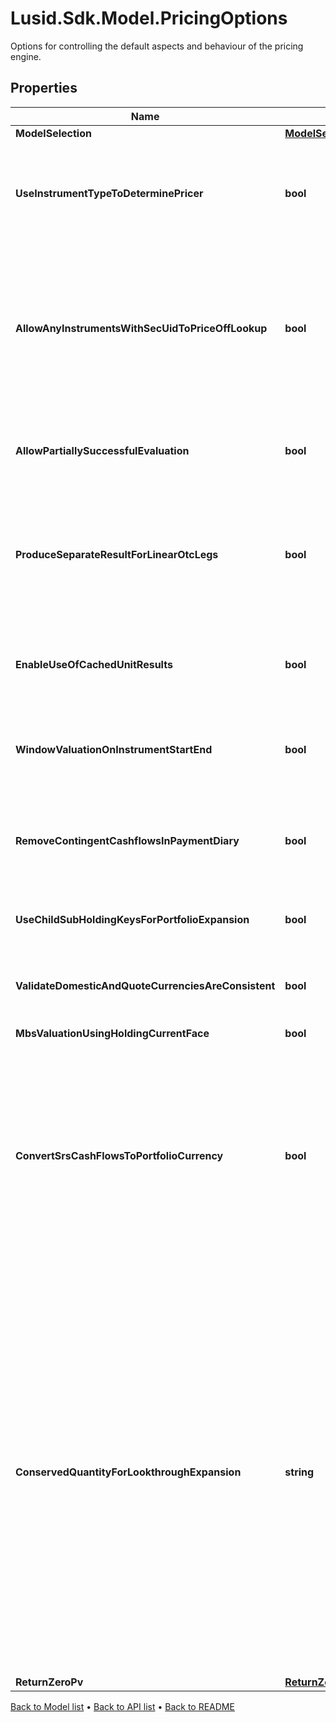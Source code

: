 # Lusid.Sdk.Model.PricingOptions
Options for controlling the default aspects and behaviour of the pricing engine.

## Properties

Name | Type | Description | Notes
------------ | ------------- | ------------- | -------------
**ModelSelection** | [**ModelSelection**](ModelSelection.md) |  | [optional] 
**UseInstrumentTypeToDeterminePricer** | **bool** | If true then use the instrument type to set the default instrument pricer  This applies where no more specific set of overrides are provided on a per-vendor and instrument basis. | [optional] 
**AllowAnyInstrumentsWithSecUidToPriceOffLookup** | **bool** | By default, one would not expect to price and exotic instrument, i.e. an instrument with a complicated  instrument definition simply through looking up a price as there should be a better way of evaluating it.  To override that behaviour and allow lookup for a price from the instrument identifier(s), set this to true. | [optional] 
**AllowPartiallySuccessfulEvaluation** | **bool** | If true then a failure in task evaluation doesn&#39;t cause overall failure.  results will be returned where they succeeded and annotation elsewhere | [optional] 
**ProduceSeparateResultForLinearOtcLegs** | **bool** | If true (default), when pricing an Fx-Forward or Interest Rate Swap, Future and other linearly separable products, product two results, one for each leg  rather than a single line result with the amalgamated/summed pv from both legs. | [optional] 
**EnableUseOfCachedUnitResults** | **bool** | If true, when pricing using a model or for an instrument that supports use of intermediate cached-results, use them.  Default is that this caching is turned off. | [optional] 
**WindowValuationOnInstrumentStartEnd** | **bool** | If true, when valuing an instrument outside the period where it is &#39;alive&#39; (the start-maturity window) it will return a valuation of zero | [optional] 
**RemoveContingentCashflowsInPaymentDiary** | **bool** | When creating a payment diary, should contingent cash payments (e.g. from exercise of a swaption into a swap) be included or not.  i.e. Is exercise or default being assumed to happen or not. | [optional] 
**UseChildSubHoldingKeysForPortfolioExpansion** | **bool** | Should fund constituents inherit subholding keys from the parent subholding keyb | [optional] 
**ValidateDomesticAndQuoteCurrenciesAreConsistent** | **bool** | Do we validate that the instrument domestic currency matches the quote currency (unless unknown/zzz) when using lookup pricing. | [optional] 
**MbsValuationUsingHoldingCurrentFace** | **bool** |  | [optional] 
**ConvertSrsCashFlowsToPortfolioCurrency** | **bool** | In the case upserted structured result store (SRS) cashflows are not   in the portfolio currency, set this parameter to True to convert said  cashflows into the portfolio currency. By default, this flag is set   to False and Lusid will not do any FX conversion.    Please note that FX conversion is dependent on the data available in  the quote store - ensure that all relevant FX quotes have been loaded  for cashflow currency conversion. | [optional] 
**ConservedQuantityForLookthroughExpansion** | **string** | When performing lookthrough portfolio expansion with ScalingMethodology set to \&quot;Sum\&quot; or \&quot;AbsoluteSum\&quot;,  the quantity specified here will be conserved and apportioned to lookthrough constituents.  For example, an equal-weighting index with 100 constituents can be modelled as a reference portfolio with 1% weights on each equity.  When expanding a $9000 holding of that index into its constituents while conserving PV, we end up with $90 of each equity.  The number of units of each equity held is then implied.  Note that conservation of one quantity may imply non-conservation of others, especially when some constituents are OTCs.                Allowed values are: \&quot;PV\&quot; (default), \&quot;Exposure\&quot;. | [optional] 
**ReturnZeroPv** | [**ReturnZeroPvOptions**](ReturnZeroPvOptions.md) |  | [optional] 

[Back to Model list](../README.md#documentation-for-models) &#8226; [Back to API list](../README.md#documentation-for-api-endpoints) &#8226; [Back to README](../README.md)

